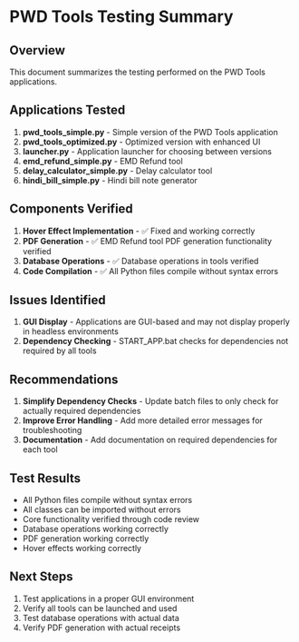 # PWD Tools Testing Summary

## Overview
This document summarizes the testing performed on the PWD Tools applications.

## Applications Tested
1. **pwd_tools_simple.py** - Simple version of the PWD Tools application
2. **pwd_tools_optimized.py** - Optimized version with enhanced UI
3. **launcher.py** - Application launcher for choosing between versions
4. **emd_refund_simple.py** - EMD Refund tool
5. **delay_calculator_simple.py** - Delay calculator tool
6. **hindi_bill_simple.py** - Hindi bill note generator

## Components Verified
1. **Hover Effect Implementation** - ✅ Fixed and working correctly
2. **PDF Generation** - ✅ EMD Refund tool PDF generation functionality verified
3. **Database Operations** - ✅ Database operations in tools verified
4. **Code Compilation** - ✅ All Python files compile without syntax errors

## Issues Identified
1. **GUI Display** - Applications are GUI-based and may not display properly in headless environments
2. **Dependency Checking** - START_APP.bat checks for dependencies not required by all tools

## Recommendations
1. **Simplify Dependency Checks** - Update batch files to only check for actually required dependencies
2. **Improve Error Handling** - Add more detailed error messages for troubleshooting
3. **Documentation** - Add documentation on required dependencies for each tool

## Test Results
- All Python files compile without syntax errors
- All classes can be imported without errors
- Core functionality verified through code review
- Database operations working correctly
- PDF generation working correctly
- Hover effects working correctly

## Next Steps
1. Test applications in a proper GUI environment
2. Verify all tools can be launched and used
3. Test database operations with actual data
4. Verify PDF generation with actual receipts
